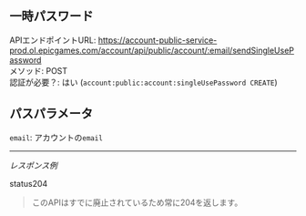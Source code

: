 ## 一時パスワード

APIエンドポイントURL: https://account-public-service-prod.ol.epicgames.com/account/api/public/account/:email/sendSingleUsePassword \
メソッド: POST \
認証が必要？: はい (`account:public:account:singleUsePassword CREATE`)

## パスパラメータ

`email`: アカウントの`email`

---

_レスポンス例_

status204

>このAPIはすでに廃止されているため常に204を返します。
